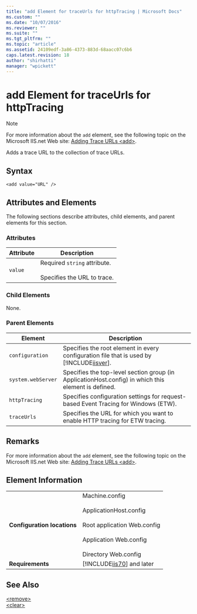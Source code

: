 ```yaml
---
title: "add Element for traceUrls for httpTracing | Microsoft Docs"
ms.custom: ""
ms.date: "10/07/2016"
ms.reviewer: ""
ms.suite: ""
ms.tgt_pltfrm: ""
ms.topic: "article"
ms.assetid: 24109edf-3a86-4373-883d-68aacc07c6b6
caps.latest.revision: 18
author: "shirhatti"
manager: "wpickett"
---
```

# add Element for traceUrls for httpTracing
> [!NOTE]
>  For more information about the `add` element, see the following topic on the Microsoft IIS.net Web site: [Adding Trace URLs \<add>](http://www.iis.net/ConfigReference/system.webServer/httpTracing/traceUrls/add).  
  
 Adds a trace URL to the collection of trace URLs.  
  
## Syntax  
  
```  
<add value="URL" />  
```  
  
## Attributes and Elements  
 The following sections describe attributes, child elements, and parent elements for this section.  
  
### Attributes  
  
|Attribute|Description|  
|---------------|-----------------|  
|`value`|Required `string` attribute.<br /><br /> Specifies the URL to trace.|  
  
### Child Elements  
 None.  
  
### Parent Elements  
  
|Element|Description|  
|-------------|-----------------|  
|`configuration`|Specifies the root element in every configuration file that is used by [!INCLUDE[iisver](../../reference/admin/includes/iisver-md.md)].|  
|`system.webServer`|Specifies the top-level section group (in ApplicationHost.config) in which this element is defined.|  
|`httpTracing`|Specifies configuration settings for request-based Event Tracing for Windows (ETW).|  
|`traceUrls`|Specifies the URL for which you want to enable HTTP tracing for ETW tracing.|  
  
## Remarks  
 For more information about the `add` element, see the following topic on the Microsoft IIS.net Web site: [Adding Trace URLs \<add>](http://www.iis.net/ConfigReference/system.webServer/httpTracing/traceUrls/add).  
  
## Element Information  
  
|||  
|-|-|  
|**Configuration locations**|Machine.config<br /><br /> ApplicationHost.config<br /><br /> Root application Web.config<br /><br /> Application Web.config<br /><br /> Directory Web.config|  
|**Requirements**|[!INCLUDE[iis70](../../reference/admin/includes/iis70-md.md)] and later|  
  
## See Also  
 [\<remove>](../../reference/admin/remove-element-for-traceurls-for-httptracing.md)   
 [\<clear>](../../reference/admin/clear-element-for-traceurls-for-httptracing.md)